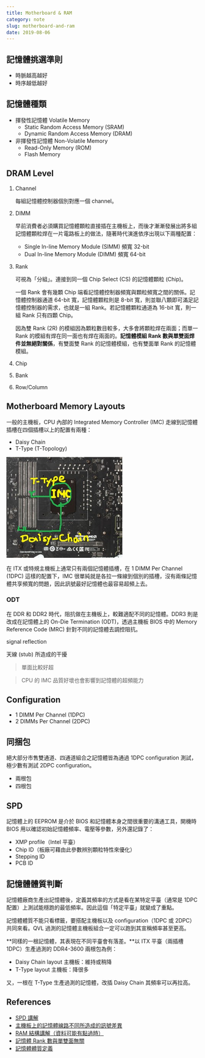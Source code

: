 ```yaml
---
title: Motherboard & RAM
category: note
slug: motherboard-and-ram
date: 2019-08-06
---
```

## 記憶體挑選準則

-  時脈越高越好
-  時序越低越好

## 記憶體種類

-  揮發性記憶體 Volatile Memory
   -  Static Random Access Memory (SRAM)
   -  Dynamic Random Access Memory (DRAM)
-  非揮發性記憶體 Non-Volatile Memory
   -  Read-Only Memory (ROM)
   -  Flash Memory

## DRAM Level

1. Channel

   每組記憶體控制器個別對應一個 channel。

1. DIMM

   早前消費者必須購買記憶體顆粒直接插在主機板上，而後才漸漸發展出將多組記憶體顆粒焊在一片電路板上的做法，隨著時代演進依序出現以下兩種配置：

   -  Single In-line Memory Module (SIMM) 頻寬 32-bit
   -  Dual In-line Memory Module (DIMM) 頻寬 64-bit

1. Rank

   可視為「分組」。連接到同一個 Chip Select (CS) 的記憶體顆粒 (Chip)。

   一個 Rank 會有幾顆 Chip
   端看記憶體控制器頻寬與顆粒頻寬之間的關係。記憶體控制器通道 64-bit
   寬，記憶體顆粒則是 8-bit 寬，則並聯八顆即可滿足記憶體控制器的需求，也就是一組
   Rank。若記憶體顆粒通道為 16-bit 寬，則一組 Rank 只有四顆 Chip。

   因為雙 Rank (2R) 的模組因為顆粒數目較多，大多會將顆粒焊在兩面；而單一 Rank
   的模組有焊在同一面也有焊在兩面的。**記憶體模組 Rank
   數與單雙面焊件並無絕對關係**，有雙面雙 Rank 的記憶體模組，也有雙面單 Rank
   的記憶體模組。

1. Chip
1. Bank
1. Row/Column

## Motherboard Memory Layouts

一般的主機板，CPU 內部的 Integrated Memory Controller (IMC)
走線到記憶體插槽在四個插槽以上的配置有兩種：

-  Daisy Chain
-  T-Type (T-Topology)

![Daisy Chain / T-Type](images/Untitled.png)

在 ITX 或特規主機板上通常只有兩個記憶體插槽，在 1 DIMM Per Channel (1DPC)
這樣的配置下，IMC
很單純就是各拉一條線到個別的插槽，沒有兩條記憶體共享頻寬的問題，因此訊號最好記憶體也最容易超頻上去。

### ODT

在 DDR 和 DDR2 時代，阻抗做在主機板上，較難適配不同的記憶體。DDR3
則是改成在記憶體上的 On-Die Termination (ODT)，透過主機板 BIOS 中的 Memory
Reference Code (MRC) 針對不同的記憶體去調控阻抗。

signal reflection

天線 (stub) 所造成的干擾

> 單面比較好超

> CPU 的 IMC 品質好壞也會影響到記憶體的超頻能力

## Configuration

-  1 DIMM Per Channel (1DPC)
-  2 DIMMs Per Channel (2DPC)

## 同捆包

絕大部分市售雙通道、四通道組合之記憶體皆為通過 1DPC configuration
測試，極少數有測試 2DPC configuration。

-  兩根包
-  四根包

## SPD

記憶體上的 EEPROM 是介於 BIOS 和記憶體本身之間很重要的溝通工具，開機時 BIOS
用以確認初始記憶體頻率、電壓等參數，另外還記錄了：

-  XMP profile（Intel 平臺）
-  Chip ID（板廠可藉由此參數辨別顆粒特性來優化）
-  Stepping ID
-  PCB ID

## 記憶體體質判斷

記憶體廠商生產出記憶體後，定義其頻率的方式是看在某特定平臺（通常是 1DPC
配置）上測試能穩跑的最低頻率。因此這個「特定平臺」就變成了重點。

記憶體體質不能只看標籤，要搭配主機板以及 configuration（1DPC 或
2DPC）共同來看。QVL 過測的記憶體主機板組合一定可以跑到其宣稱頻率甚至更高。

**同樣的一根記憶體，其表現在不同平臺會有落差。**以 ITX 平臺（兩插槽
1DPC）生產過測的 DDR4-3600 兩根包為例：

-  Daisy Chain layout 主機板：維持或稍降
-  T-Type layout 主機板：降很多

又，一根在 T-Type 生產過測的記憶體，改插 Daisy Chain 其頻率可以再拉高。

## References

-  [SPD 講解](https://youtu.be/xQNcpA1DuHE)
-  [主機板上的記憶體線路不同所造成的訊號差異](https://youtu.be/9fTOux85nmE)
-  [RAM 結構講解（資料可能有點過時）](https://www.techbang.com/posts/18381-from-the-channel-to-address-computer-main-memory-structures-to-understand)
-  [記憶體 Rank 數與單雙面無關](https://www.strongpilab.com/ddr-2rx8-rank-not-side/)
-  [記憶體體質定義](https://youtu.be/JTcIlt-zbsw)
